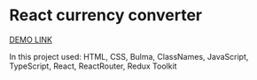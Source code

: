 # React currency converter

[DEMO LINK](https://prince3378.github.io/react_currency_converter/)

In this project used: HTML, CSS, Bulma, ClassNames, JavaScript, TypeScript, React, ReactRouter, Redux Toolkit
